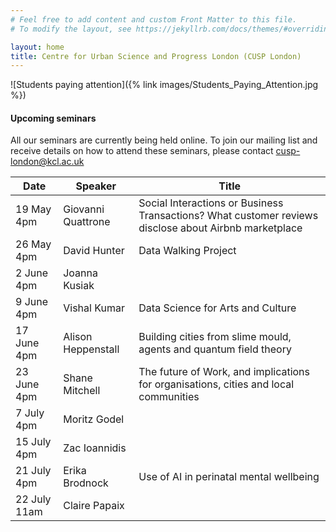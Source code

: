 ```yaml
---
# Feel free to add content and custom Front Matter to this file.
# To modify the layout, see https://jekyllrb.com/docs/themes/#overriding-theme-defaults

layout: home
title: Centre for Urban Science and Progress London (CUSP London)
---
```


![Students paying attention]({% link images/Students_Paying_Attention.jpg %})

#### Upcoming seminars

All our seminars are currently being held online.
To join our mailing list and receive details on how to attend these seminars, please contact
[cusp-london@kcl.ac.uk](mailto:cusp-london@kcl.ac.uk)

| Date | Speaker | Title |
|------|---------|-------|
| 19 May 4pm | Giovanni Quattrone | Social Interactions or Business Transactions? What customer reviews disclose about Airbnb marketplace |
| 26 May 4pm | David Hunter | Data Walking Project |
| 2 June 4pm | Joanna Kusiak |  | 
| 9 June 4pm | Vishal Kumar | Data Science for Arts and Culture | 
| 17 June 4pm | Alison Heppenstall | Building cities from slime mould, agents and quantum field theory | 
| 23 June 4pm | Shane Mitchell | The future of Work, and implications for organisations, cities and local communities | 
| 7 July 4pm | Moritz Godel |  | 
| 15 July 4pm | Zac Ioannidis |  | 
| 21 July 4pm | Erika Brodnock | Use of AI in perinatal mental wellbeing | 
| 22 July 11am | Claire Papaix |  | 
